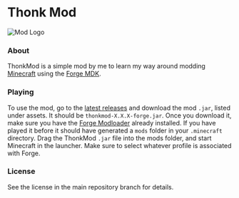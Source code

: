 # Thonk Mod
![Mod Logo](https://github.com/TechnoShip123/ThonkMod/blob/v1.16.5/src/main/resources/logo.png)

### About
ThonkMod is a simple mod by me to learn my way around modding [Minecraft](https://minecraft.net/) using
the [Forge MDK](https://files.minecraftforge.net/net/minecraftforge/forge/).

### Playing
To use the mod, go to the [latest releases](https://github.com/TechnoShip123/ThonkMod/releases/latest) and download the mod `.jar`,
listed under assets. It should be `thonkmod-X.X.X-forge.jar`. Once you download it, make sure you have the [Forge Modloader](https://files.minecraftforge.net/net/minecraftforge/forge/) already installed.
If you have played it before it should have generated a `mods` folder in your `.minecraft` directory. Drag the ThonkMod `.jar` file into the mods folder, and
start Minecraft in the launcher. Make sure to select whatever profile is associated with Forge.

### License
See the license in the main repository branch for details.
